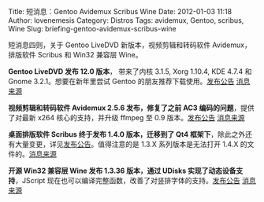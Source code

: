 Title: 短消息：Gentoo Avidemux Scribus Wine
Date: 2012-01-03 11:18
Author: lovenemesis
Category: Distros
Tags: avidemux, Gentoo, scribus, Wine
Slug: briefing-gentoo-avidemux-scribus-wine

短消息四则，关于 Gentoo LiveDVD 新版本，视频剪辑和转码软件
Avidemux，排版软件 Scribus 和 Win32 兼容层 Wine。

**Gentoo LiveDVD 发布 12.0 版本**， 带来了内核 3.1.5, Xorg 1.10.4, KDE
4.7.4 和 Gnome 3.2.1。想要在新年里尝试 Gentoo
的朋友推荐下载使用。[发布公告](http://www.gentoo.org/news/20120102-livedvd.xml)
[消息来源  
](http://www.networkworld.com/community/blogs/gentoo12)

**视频剪辑和转码软件 Avidemux 2.5.6 发布，修复了之前 AC3
编码的问题**，提供了对最新 x264 核心的支持，并升级 ffmpeg 至 0.9
版本。[发布公告](http://avidemux.berlios.de/news.html)
[消息来源](http://www.phoronix.com/scan.php?page=news_item&px=MTAzNTk)

**桌面排版软件 Scribus 终于发布 1.4.0 版本，迁移到了 Qt4
框架下**，除此之外还有大量变更，详见[发布公告](http://wiki.scribus.net/canvas/1.4.0_Release)。值得注意的是
1.3.X 系列版本是无法打开 1.4.X
的文件的。[消息来源](http://www.phoronix.com/scan.php?page=news_item&px=MTAzNjA)

**开源 Win32 兼容层 Wine 发布 1.3.36 版本，通过 UDisks
实现了动态设备支持**，JScript
现在也可以编译完整函数，改善了对竖排字体的支持。[发布公告](http://www.winehq.org/announce/1.3.36)
[消息来源](http://www.phoronix.com/scan.php?page=news_item&px=MTAzNTc)

